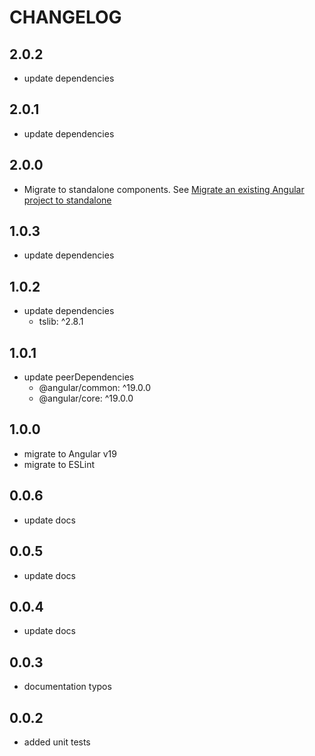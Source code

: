 # CHANGELOG

## 2.0.2

- update dependencies

## 2.0.1

- update dependencies

## 2.0.0

- Migrate to standalone components. See [Migrate an existing Angular project to standalone](https://angular.dev/reference/migrations/standalone)

## 1.0.3

- update dependencies

## 1.0.2

- update dependencies
  - tslib: ^2.8.1

## 1.0.1

- update peerDependencies
  - @angular/common: ^19.0.0
  - @angular/core: ^19.0.0

## 1.0.0

- migrate to Angular v19
- migrate to ESLint

## 0.0.6

- update docs

## 0.0.5

- update docs

## 0.0.4

- update docs

## 0.0.3

 - documentation typos

## 0.0.2

 - added unit tests

